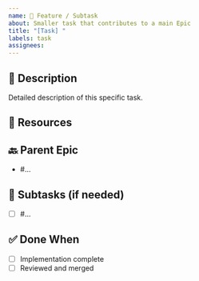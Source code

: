 ```yaml
---
name: 📁 Feature / Subtask
about: Smaller task that contributes to a main Epic
title: "[Task] "
labels: task
assignees: 
---
```


## 📍 Description
Detailed description of this specific task.

## 🧳 Resources
[](url)

## 🔙 Parent Epic
- #...

## 🔧 Subtasks (if needed)
- [ ] #...

## ✅ Done When
- [ ] Implementation complete
- [ ] Reviewed and merged
